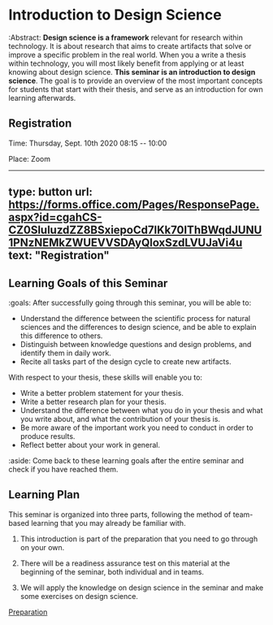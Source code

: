 # Introduction to Design Science 

:Abstract: **Design science is a framework** relevant for research within
technology. It is about research that aims to create artifacts that solve
or improve a specific problem in the real world. When you a write a
thesis within technology, you will most likely benefit from applying or
at least knowing about design science. **This seminar is an
introduction to design science**. 
The goal is to provide an overview of the most important
concepts for students that start with their thesis, and serve as an introduction for own learning afterwards.


## Registration

Time: Thursday, Sept. 10th 2020 08:15 -- 10:00

Place: Zoom

---
type: button
url: https://forms.office.com/Pages/ResponsePage.aspx?id=cgahCS-CZ0SluluzdZZ8BSxiepoCd7lKk70IThBWqdJUNU1PNzNEMkZWUEVVSDAyQloxSzdLVUJaVi4u
text: "Registration"
---



## Learning Goals of this Seminar


:goals: After successfully going through this seminar, you will be able to:

  - Understand the difference between the scientific process for natural sciences and the differences to design science, and be able to explain this difference to others.
  - Distinguish between knowledge questions and design problems, and identify them in daily work.
  - Recite all tasks part of the design cycle to create new artifacts.

With respect to your thesis, these skills will enable you to:

  - Write a better problem statement for your thesis.
  - Write a better research plan for your thesis.
  - Understand the difference between what you do in your thesis and what you write about, and what the contribution of your thesis is.
  - Be more aware of the important work you need to conduct in order to
produce results.
  - Reflect better about your work in general.
  
  
:aside: Come back to these learning goals after the entire seminar and check if you have reached them.


## Learning Plan

This seminar is organized into three parts, following the method of
team-based learning that you may already be familiar with.

1.  This introduction is part of the preparation that you need to go
    through on your own.

2.  There will be a readiness assurance test on this material at the
    beginning of the seminar, both individual and in teams.

3.  We will apply the knowledge on design science in the seminar and
    make some exercises on design science.


<a class="arrow" href="preparation.html">Preparation</a>